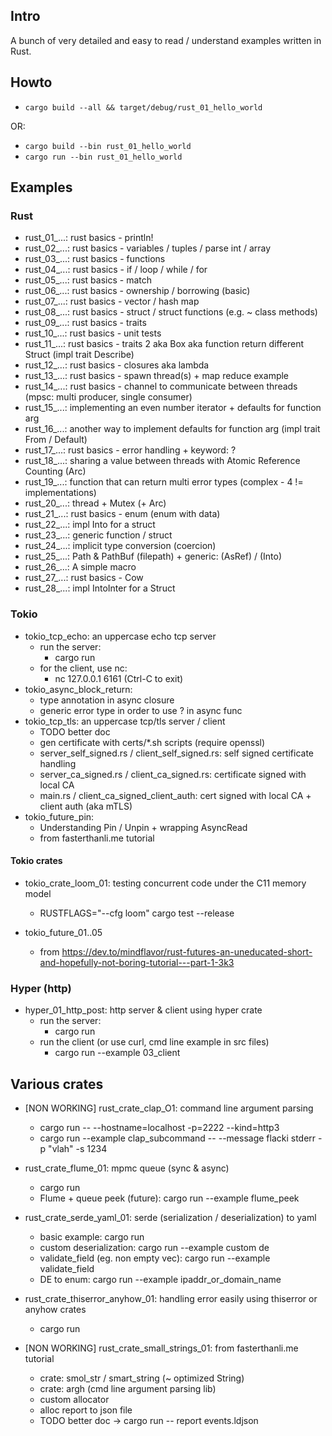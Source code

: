 ## Intro

A bunch of very detailed and easy to read / understand examples written in Rust.

## Howto

* `cargo build --all && target/debug/rust_01_hello_world`

OR: 

* `cargo build --bin rust_01_hello_world`
* `cargo run --bin rust_01_hello_world`

## Examples

### Rust

* rust_01_...: rust basics - println!
* rust_02_...: rust basics - variables / tuples / parse int / array
* rust_03_...: rust basics - functions
* rust_04_...: rust basics - if / loop / while / for
* rust_05_...: rust basics - match
* rust_06_...: rust basics - ownership / borrowing (basic)
* rust_07_...: rust basics - vector / hash map
* rust_08_...: rust basics - struct / struct functions (e.g. ~ class methods)
* rust_09_...: rust basics - traits
* rust_10_...: rust basics - unit tests
* rust_11_...: rust basics - traits 2 aka Box aka function return different Struct (impl trait Describe)
* rust_12_...: rust basics - closures aka lambda
* rust_13_...: rust basics - spawn thread(s) + map reduce example
* rust_14_...: rust basics - channel to communicate between threads (mpsc: multi producer, single consumer)
* rust_15_...: implementing an even number iterator + defaults for function arg
* rust_16_...: another way to implement defaults for function arg (impl trait From / Default)
* rust_17_...: rust basics - error handling + keyword: ?
* rust_18_...: sharing a value between threads with Atomic Reference Counting (Arc)
* rust_19_...: function that can return multi error types (complex - 4 != implementations)
* rust_20_...: thread + Mutex (+ Arc)
* rust_21_...: rust basics - enum (enum with data)
* rust_22_...: impl Into for a struct
* rust_23_...: generic function / struct
* rust_24_...: implicit type conversion (coercion)
* rust_25_...: Path & PathBuf (filepath) + generic: (AsRef<Path>) / (Into<PathBuf>)
* rust_26_...: A simple macro
* rust_27_...: rust basics - Cow
* rust_28_...: impl IntoInter for a Struct

### Tokio

* tokio_tcp_echo: an uppercase echo tcp server
  * run the server:
    * cargo run
  * for the client, use nc:
    * nc 127.0.0.1 6161 (Ctrl-C to exit)
* tokio_async_block_return:
  * type annotation in async closure
  * generic error type in order to use ? in async func
* tokio_tcp_tls: an uppercase tcp/tls server / client
  * TODO better doc 
  * gen certificate with certs/*.sh scripts (require openssl)
  * server_self_signed.rs / client_self_signed.rs: self signed certificate handling
  * server_ca_signed.rs / client_ca_signed.rs: certificate signed with local CA
  * main.rs / client_ca_signed_client_auth: cert signed with local CA + client auth (aka mTLS)
* tokio_future_pin:
  * Understanding Pin / Unpin + wrapping AsyncRead 
  * from fasterthanli.me tutorial

#### Tokio crates

* tokio_crate_loom_01: testing concurrent code under the C11 memory model
  * RUSTFLAGS="--cfg loom" cargo test --release

* tokio_future_01..05
  * from https://dev.to/mindflavor/rust-futures-an-uneducated-short-and-hopefully-not-boring-tutorial---part-1-3k3

### Hyper (http)

* hyper_01_http_post: http server & client using hyper crate
  * run the server:
    * cargo run
  * run the client (or use curl, cmd line example in src files)
    * cargo run --example 03_client

## Various crates

* [NON WORKING] rust_crate_clap_O1: command line argument parsing
  * cargo run -- --hostname=localhost -p=2222 --kind=http3
  * cargo run --example clap_subcommand -- --message flacki stderr -p "vlah" -s 1234

* rust_crate_flume_01: mpmc queue (sync & async)
  * cargo run
  * Flume + queue peek (future): cargo run --example flume_peek

* rust_crate_serde_yaml_01: serde (serialization / deserialization) to yaml
  * basic example: cargo run
  * custom deserialization: cargo run --example custom de
  * validate_field (eg. non empty vec): cargo run --example validate_field
  * DE to enum: cargo run --example ipaddr_or_domain_name

* rust_crate_thiserror_anyhow_01: handling error easily using thiserror or anyhow crates
  * cargo run

* [NON WORKING] rust_crate_small_strings_01: from fasterthanli.me tutorial
  * crate: smol_str / smart_string (~ optimized String)
  * crate: argh (cmd line argument parsing lib)
  * custom allocator
  * alloc report to json file
  * TODO better doc -> cargo run -- report events.ldjson
